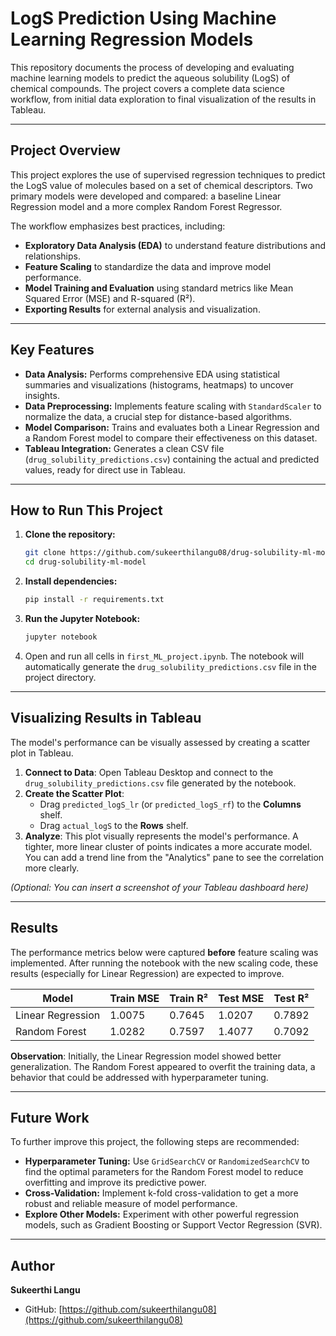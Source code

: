 # LogS Prediction Using Machine Learning Regression Models

This repository documents the process of developing and evaluating machine learning models to predict the aqueous solubility (LogS) of chemical compounds. The project covers a complete data science workflow, from initial data exploration to final visualization of the results in Tableau.

--------------------------------------------------------------------------------

## Project Overview

This project explores the use of supervised regression techniques to predict the LogS value of molecules based on a set of chemical descriptors. Two primary models were developed and compared: a baseline Linear Regression model and a more complex Random Forest Regressor.

The workflow emphasizes best practices, including:
- **Exploratory Data Analysis (EDA)** to understand feature distributions and relationships.
- **Feature Scaling** to standardize the data and improve model performance.
- **Model Training and Evaluation** using standard metrics like Mean Squared Error (MSE) and R-squared (R²).
- **Exporting Results** for external analysis and visualization.

--------------------------------------------------------------------------------

## Key Features

- **Data Analysis:** Performs comprehensive EDA using statistical summaries and visualizations (histograms, heatmaps) to uncover insights.
- **Data Preprocessing:** Implements feature scaling with `StandardScaler` to normalize the data, a crucial step for distance-based algorithms.
- **Model Comparison:** Trains and evaluates both a Linear Regression and a Random Forest model to compare their effectiveness on this dataset.
- **Tableau Integration:** Generates a clean CSV file (`drug_solubility_predictions.csv`) containing the actual and predicted values, ready for direct use in Tableau.

--------------------------------------------------------------------------------

## How to Run This Project

1.  **Clone the repository:**
    ```bash
    git clone https://github.com/sukeerthilangu08/drug-solubility-ml-model
    cd drug-solubility-ml-model
    ```

2.  **Install dependencies:**
    ```bash
    pip install -r requirements.txt
    ```

3.  **Run the Jupyter Notebook:**
    ```bash
    jupyter notebook
    ```

4.  Open and run all cells in `first_ML_project.ipynb`. The notebook will automatically generate the `drug_solubility_predictions.csv` file in the project directory.

--------------------------------------------------------------------------------

## Visualizing Results in Tableau

The model's performance can be visually assessed by creating a scatter plot in Tableau.

1.  **Connect to Data**: Open Tableau Desktop and connect to the `drug_solubility_predictions.csv` file generated by the notebook.
2.  **Create the Scatter Plot**:
    *   Drag `predicted_logS_lr` (or `predicted_logS_rf`) to the **Columns** shelf.
    *   Drag `actual_logS` to the **Rows** shelf.
3.  **Analyze**: This plot visually represents the model's performance. A tighter, more linear cluster of points indicates a more accurate model. You can add a trend line from the "Analytics" pane to see the correlation more clearly.

*(Optional: You can insert a screenshot of your Tableau dashboard here)*

--------------------------------------------------------------------------------

## Results

The performance metrics below were captured **before** feature scaling was implemented. After running the notebook with the new scaling code, these results (especially for Linear Regression) are expected to improve.

| Model              | Train MSE | Train R² | Test MSE | Test R² |
|-------------------|-----------|----------|----------|---------|
| Linear Regression | 1.0075    | 0.7645   | 1.0207   | 0.7892  |
| Random Forest     | 1.0282    | 0.7597   | 1.4077   | 0.7092  |

**Observation**: Initially, the Linear Regression model showed better generalization. The Random Forest appeared to overfit the training data, a behavior that could be addressed with hyperparameter tuning.

--------------------------------------------------------------------------------

## Future Work

To further improve this project, the following steps are recommended:

- **Hyperparameter Tuning:** Use `GridSearchCV` or `RandomizedSearchCV` to find the optimal parameters for the Random Forest model to reduce overfitting and improve its predictive power.
- **Cross-Validation:** Implement k-fold cross-validation to get a more robust and reliable measure of model performance.
- **Explore Other Models:** Experiment with other powerful regression models, such as Gradient Boosting or Support Vector Regression (SVR).

--------------------------------------------------------------------------------

## Author

**Sukeerthi Langu**
- GitHub: [https://github.com/sukeerthilangu08](https://github.com/sukeerthilangu08)